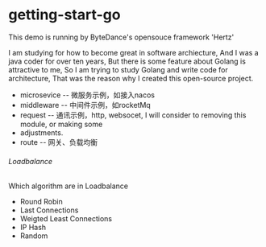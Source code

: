 # getting-start-go

This demo is running by ByteDance's opensouce framework 'Hertz'

I am studying for how to become great in software archiecture, And I was a java coder for over ten years, But there is some feature about Golang is attractive to me, So I am trying to study Golang and write code for architecture, That was the reason why I created this open-source project.

* microsevice  -- 微服务示例，如接入nacos
* middleware   -- 中间件示例，如rocketMq
* request      -- 通讯示例，http, websocet, I will consider to removing this module, or making some
* adjustments.
* route        -- 网关、负载均衡


###### Loadbalance

Which algorithm are in Loadbalance
* Round Robin
* Last Connections
* Weigted Least Connections
* IP Hash
* Random
